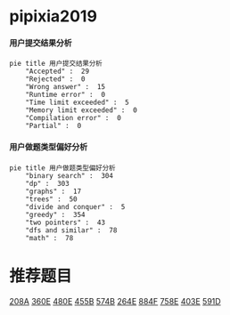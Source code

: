 # pipixia2019

<!-- tabs:start -->



#### **用户提交结果分析**

```mermaid
pie title 用户提交结果分析
    "Accepted" :  29
    "Rejected" :  0
    "Wrong answer" :  15
    "Runtime error" :  0
    "Time limit exceeded" :  5
    "Memory limit exceeded" :  0
    "Compilation error" :  0
    "Partial" :  0
```

#### **用户做题类型偏好分析**

```mermaid
pie title 用户做题类型偏好分析
    "binary search" :  304
    "dp" :  303
    "graphs" :  17
    "trees" :  50
    "divide and conquer" :  5
    "greedy" :  354
    "two pointers" :  43
    "dfs and similar" :  78
    "math" :  78
```



<!-- tabs:end -->
# 推荐题目
[208A](https://codeforces.com/contest/208/problem/A)
[360E](https://codeforces.com/contest/360/problem/E)
[480E](https://codeforces.com/contest/480/problem/E)
[455B](https://codeforces.com/contest/455/problem/B)
[574B](https://codeforces.com/contest/574/problem/B)
[264E](https://codeforces.com/contest/264/problem/E)
[884F](https://codeforces.com/contest/884/problem/F)
[758E](https://codeforces.com/contest/758/problem/E)
[403E](https://codeforces.com/contest/403/problem/E)
[591D](https://codeforces.com/contest/591/problem/D)
